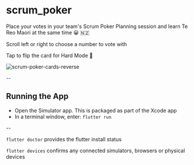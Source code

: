 # scrum_poker

Place your votes in your team's Scrum Poker Planning session and learn Te Reo Maori at the same time 😀 🇳🇿

Scroll left or right to choose a number to vote with

Tap to flip the card for Hard Mode 💪

![scrum-poker-cards-reverse](https://user-images.githubusercontent.com/75647870/220291983-d7fb162e-49c5-48c3-81ae-cda2a5ee17fb.png)


--

## Running the App

- Open the Simulator app. This is packaged as part of the Xcode app
- In a terminal window, enter: `flutter run`

--

`flutter doctor` provides the flutter install status

`flutter devices` confirms any connected simulators, browsers or physical devices
